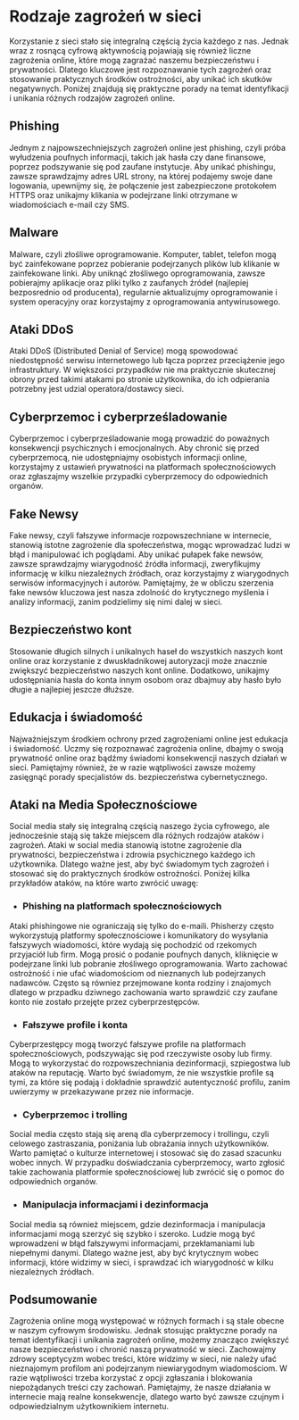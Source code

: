 # Rodzaje zagrożeń w sieci

Korzystanie z sieci stało się integralną częścią życia każdego z nas. Jednak wraz z rosnącą cyfrową aktywnością pojawiają się również liczne zagrożenia online, które mogą zagrażać naszemu bezpieczeństwu i prywatności. Dlatego kluczowe jest rozpoznawanie tych zagrożeń oraz stosowanie praktycznych środków ostrożności, aby unikać ich skutków negatywnych. Poniżej znajdują się praktyczne porady na temat identyfikacji i unikania różnych rodzajów zagrożeń online.

## Phishing

Jednym z najpowszechniejszych zagrożeń online jest phishing, czyli próba wyłudzenia poufnych informacji, takich jak hasła czy dane finansowe, poprzez podszywanie się pod zaufane instytucje. Aby unikać phishingu, zawsze sprawdzajmy adres URL strony, na której podajemy swoje dane logowania, upewnijmy się, że połączenie jest zabezpieczone protokołem HTTPS oraz unikajmy klikania w podejrzane linki otrzymane w wiadomościach e-mail czy SMS.

## Malware

Malware, czyli złośliwe oprogramowanie. Komputer, tablet, telefon mogą być zainfekowane poprzez pobieranie podejrzanych plików lub klikanie w zainfekowane linki. Aby uniknąć złośliwego oprogramowania, zawsze pobierajmy aplikacje oraz pliki tylko z zaufanych źródeł (najlepiej bezposrednio od producenta), regularnie aktualizujmy oprogramowanie i system operacyjny oraz korzystajmy z oprogramowania antywirusowego.

## Ataki DDoS

Ataki DDoS (Distributed Denial of Service) mogą spowodować niedostępność serwisu internetowego lub łącza poprzez przeciążenie jego infrastruktury. W większości przypadków nie ma praktycznie skutecznej obrony przed takimi atakami po stronie użytkownika, do ich odpierania potrzebny jest udzial operatora/dostawcy sieci.

## Cyberprzemoc i cyberprześladowanie

Cyberprzemoc i cyberprześladowanie mogą prowadzić do poważnych konsekwencji psychicznych i emocjonalnych. Aby chronić się przed cyberprzemocą, nie udostępniajmy osobistych informacji online, korzystajmy z ustawień prywatności na platformach społecznościowych oraz zgłaszajmy wszelkie przypadki cyberprzemocy do odpowiednich organów.

## Fake Newsy

Fake newsy, czyli fałszywe informacje rozpowszechniane w internecie, stanowią istotne zagrożenie dla społeczeństwa, mogąc wprowadzać ludzi w błąd i manipulować ich poglądami. Aby unikać pułapek fake newsów, zawsze sprawdzajmy wiarygodność źródła informacji, zweryfikujmy informację w kilku niezależnych źródłach, oraz korzystajmy z wiarygodnych serwisów informacyjnych i autorów. Pamiętajmy, że w obliczu szerzenia fake newsów kluczowa jest nasza zdolność do krytycznego myślenia i analizy informacji, zanim podzielimy się nimi dalej w sieci.

## Bezpieczeństwo kont

Stosowanie długich silnych i unikalnych haseł do wszystkich naszych kont online oraz korzystanie z dwuskładnikowej autoryzacji może znacznie zwiększyć bezpieczeństwo naszych kont online. Dodatkowo, unikajmy udostępniania hasła do konta innym osobom oraz dbajmuy aby hasło było długie a najlepiej jeszcze dłuższe.

## Edukacja i świadomość

Najważniejszym środkiem ochrony przed zagrożeniami online jest edukacja i świadomość. Uczmy się rozpoznawać zagrożenia online, dbajmy o swoją prywatność online oraz bądźmy świadomi konsekwencji naszych działań w sieci. Pamiętajmy również, że w razie wątpliwości zawsze możemy zasięgnąć porady specjalistów ds. bezpieczeństwa cybernetycznego.

## Ataki na Media Społecznościowe

Social media stały się integralną częścią naszego życia cyfrowego, ale jednocześnie stają się także miejscem dla różnych rodzajów ataków i zagrożeń. Ataki w social media stanowią istotne zagrożenie dla prywatności, bezpieczeństwa i zdrowia psychicznego każdego ich użytkownika. Dlatego ważne jest, aby być świadomym tych zagrożeń i stosować się do praktycznych środków ostrożności. Poniżej kilka przykładów ataków, na które warto zwrócić uwagę:

- ### Phishing na platformach społecznościowych

Ataki phishingowe nie ograniczają się tylko do e-maili. Phisherzy często wykorzystują platformy społecznościowe i komunikatory do wysyłania fałszywych wiadomości, które wydają się pochodzić od rzekomych przyjaciół lub firm. Mogą prosić o podanie poufnych danych, kliknięcie w podejrzane linki lub pobranie złośliwego oprogramowania. Warto zachować ostrożność i nie ufać wiadomościom od nieznanych lub podejrzanych nadawców. Często są równiez przejmowane konta rodziny i znajomych dlatego w przpadku dziwnego zachowania warto sprawdzić czy zaufane konto nie zostało przejęte przez cyberprzestępców.

- ### Fałszywe profile i konta

Cyberprzestępcy mogą tworzyć fałszywe profile na platformach społecznościowych, podszywając się pod rzeczywiste osoby lub firmy. Mogą to wykorzystać do rozpowszechniania dezinformacji, szpiegostwa lub ataków na reputację. Warto być świadomym, że nie wszystkie profile są tymi, za które się podają i dokładnie sprawdzić autentyczność profilu, zanim uwierzymy w przekazywane przez nie informacje.

- ### Cyberprzemoc i trolling

Social media często stają się areną dla cyberprzemocy i trollingu, czyli celowego zastraszania, poniżania lub obrażania innych użytkowników. Warto pamiętać o kulturze internetowej i stosować się do zasad szacunku wobec innych. W przypadku doświadczania cyberprzemocy, warto zgłosić takie zachowania platformie społecznościowej lub zwrócić się o pomoc do odpowiednich organów.

- ### Manipulacja informacjami i dezinformacja

Social media są również miejscem, gdzie dezinformacja i manipulacja informacjami mogą szerzyć się szybko i szeroko. Ludzie mogą być wprowadzeni w błąd fałszywymi informacjami, przekłamaniami lub niepełnymi danymi. Dlatego ważne jest, aby być krytycznym wobec informacji, które widzimy w sieci, i sprawdzać ich wiarygodność w kilku niezależnych źródłach.

## Podsumowanie

Zagrożenia online mogą występować w różnych formach i są stale obecne w naszym cyfrowym środowisku. Jednak stosując praktyczne porady na temat identyfikacji i unikania zagrożeń online, możemy znacząco zwiększyć nasze bezpieczeństwo i chronić naszą prywatność w sieci. Zachowajmy zdrowy sceptycyzm wobec treści, które widzimy w sieci, nie należy ufać nieznajomym profilom ani podejrzanym niewiarygodnym wiadomościom. W razie wątpliwości trzeba korzystać z opcji zgłaszania i blokowania niepożądanych treści czy zachowań. Pamiętajmy, że nasze działania w internecie mają realne konsekwencje, dlatego warto być zawsze czujnym i odpowiedzialnym użytkownikiem internetu.
